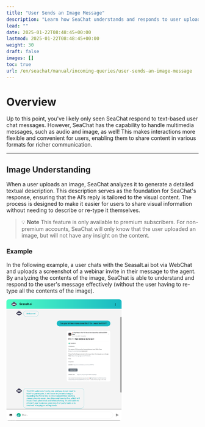 ```yaml
---
title: "User Sends an Image Message"
description: "Learn how SeaChat understands and responds to user uploaded image messages."
lead: ""
date: 2025-01-22T08:48:45+00:00
lastmod: 2025-01-22T08:48:45+00:00
weight: 30
draft: false
images: []
toc: true
url: /en/seachat/manual/incoming-queries/user-sends-an-image-message
---
```


# Overview

Up to this point, you've likely only seen SeaChat respond to text-based user chat messages. However, SeaChat has the capability to handle multimedia messages, such as audio and image, as well! This makes interactions more flexible and convenient for users, enabling them to share content in various formats for richer communication. 

---

## Image Understanding

When a user uploads an image, SeaChat analyzes it to generate a detailed textual description. This description serves as the foundation for SeaChat's response, ensuring that the AI’s reply is tailored to the visual content. The process is designed to make it easier for users to share visual information without needing to describe or re-type it themselves.

> :bulb: **Note** 
> This feature is only available to premium subscribers. For non-premium accounts, SeaChat will only know that the user uploaded an image, but will not have any insight on the content.

### Example

In the following example, a user chats with the Seasalt.ai bot via WebChat and uploads a screenshot of a webinar invite in their message to the agent. By analyzing the contents of the image, SeaChat is able to understand and respond to the user's message effectively (without the user having to re-type all the contents of the image).

<img width="60%" style="border-radius: 0.4rem" src="/images/seachat/en/incoming-queries/SeaChat_Responds_to_Image_Message_Webchat.png" alt="SeaChat is able to understand and respond to a user-uploaded image message in WebChat.">